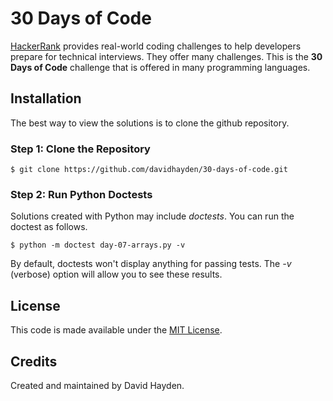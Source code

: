 # 30 Days of Code

[HackerRank](https://hackerrank.com/) provides real-world coding challenges to help developers prepare for technical interviews. They offer many challenges. This is the **30 Days of Code** challenge that is offered in many programming languages.

## Installation

The best way to view the solutions is to clone the github repository.

### Step 1: Clone the Repository

```
$ git clone https://github.com/davidhayden/30-days-of-code.git
```

### Step 2: Run Python Doctests

Solutions created with Python may include *doctests*. You can run the doctest as follows.

```
$ python -m doctest day-07-arrays.py -v
```

By default, doctests won't display anything for passing tests. The *-v* (verbose) option will allow you to see these results.

## License
This code is made available under the [MIT License](http://www.opensource.org/licenses/mit-license.php).

## Credits
Created and maintained by David Hayden.
